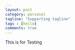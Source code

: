 ```yaml
---
layout: post
category: personal
tagline: "Supporting tagline"
tags : [hello]
comments: true
---
```


This is for Testing

